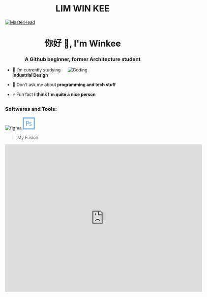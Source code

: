 <h1 align = "center">LIM WIN KEE </h1>

[![MasterHead](https://th.bing.com/th/id/R.c752e4dbb8cd705ad9a6bdb62c2d29d2?rik=MRPyMhZpxiFDiQ&pid=ImgRaw&r=0)](https://rishavchanda.io)

<h1 align="center">你好 👋, I'm Winkee</h1>
<h3 align="center">A Github beginner, former Architecture student</h3>

<img align="right" alt="Coding" width="300" src="https://upload-assets.vice.com/files/2016/03/12/14578219652016_01_23_cloud_computing.gif">


- 🌱 I’m currently studying **Industrial Design**

- 💬 Don't ask me about **programming and tech stuff**

- ⚡ Fun fact **I think I'm quite a nice person**

<h3 align="left">Softwares and Tools:</h3>
<p align="left"> <a href="https://www.figma.com/" target="_blank" rel="noreferrer"> <img src="https://www.vectorlogo.zone/logos/figma/figma-icon.svg" alt="figma" width="40" height="40"/> </a> <a href="https://www.photoshop.com/en" target="_blank" rel="noreferrer"> <img src="https://raw.githubusercontent.com/devicons/devicon/master/icons/photoshop/photoshop-line.svg" alt="photoshop" width="40" height="40"/> </a> </p>

> My Fusion 

<iframe src="https://myhub.autodesk360.com/ue28cacf9/shares/public/SH35dfcQT936092f0e43c282a96131349960?mode=embed" width="640" height="480" allowfullscreen="true" webkitallowfullscreen="true" mozallowfullscreen="true"  frameborder="0"></iframe>